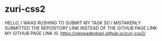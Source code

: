 # zuri-css2
HELLO, I WAAS RUSHING TO SUBMIT MY TASK SO I MISTAKENLY SUBMITTED THE REPOSITORY LINK INSTEAD OF THE GITHUB PAGE LINK
MY GITHUB PAGE LINK IS: https://oleseadeobari.github.io/zuri-css2/
